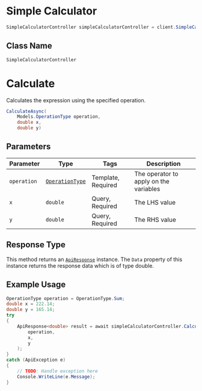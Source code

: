 # Simple Calculator

```csharp
SimpleCalculatorController simpleCalculatorController = client.SimpleCalculatorController;
```

## Class Name

`SimpleCalculatorController`


# Calculate

Calculates the expression using the specified operation.

```csharp
CalculateAsync(
    Models.OperationType operation,
    double x,
    double y)
```

## Parameters

| Parameter | Type | Tags | Description |
|  --- | --- | --- | --- |
| `operation` | [`OperationType`](../../doc/models/operation-type.md) | Template, Required | The operator to apply on the variables |
| `x` | `double` | Query, Required | The LHS value |
| `y` | `double` | Query, Required | The RHS value |

## Response Type

This method returns an [`ApiResponse`](../../doc/api-response.md) instance. The `Data` property of this instance returns the response data which is of type double.

## Example Usage

```csharp
OperationType operation = OperationType.Sum;
double x = 222.14;
double y = 165.14;
try
{
    ApiResponse<double> result = await simpleCalculatorController.CalculateAsync(
        operation,
        x,
        y
    );
}
catch (ApiException e)
{
    // TODO: Handle exception here
    Console.WriteLine(e.Message);
}
```

